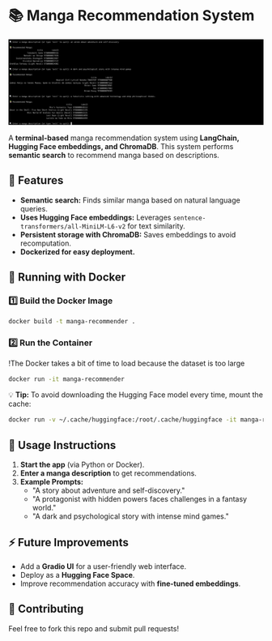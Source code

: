 # 📚 Manga Recommendation System

![Alt text](screen.png) 

A **terminal-based** manga recommendation system using **LangChain, Hugging Face embeddings, and ChromaDB**. This system performs **semantic search** to recommend manga based on descriptions.

## 🚀 Features
- **Semantic search:** Finds similar manga based on natural language queries.
- **Uses Hugging Face embeddings:** Leverages `sentence-transformers/all-MiniLM-L6-v2` for text similarity.
- **Persistent storage with ChromaDB:** Saves embeddings to avoid recomputation.
- **Dockerized for easy deployment.**


## 🐳 Running with Docker
### **1️⃣ Build the Docker Image**
```sh
docker build -t manga-recommender .
```

### **2️⃣ Run the Container**
!The Docker takes a bit of time to load because the dataset is too large
```sh
docker run -it manga-recommender
```

💡 **Tip:** To avoid downloading the Hugging Face model every time, mount the cache:
```sh
docker run -v ~/.cache/huggingface:/root/.cache/huggingface -it manga-recommender
```

## 📝 Usage Instructions
1. **Start the app** (via Python or Docker).
2. **Enter a manga description** to get recommendations.
3. **Example Prompts:**
   - "A story about adventure and self-discovery."
   - "A protagonist with hidden powers faces challenges in a fantasy world."
   - "A dark and psychological story with intense mind games."



## ⚡ Future Improvements
- Add a **Gradio UI** for a user-friendly web interface.
- Deploy as a **Hugging Face Space**.
- Improve recommendation accuracy with **fine-tuned embeddings**.

## 🤝 Contributing
Feel free to fork this repo and submit pull requests!


